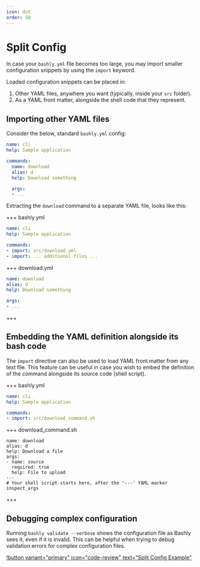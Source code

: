 ```yaml
---
icon: dot
order: 50
---
```


# Split Config

In case your `bashly.yml` file becomes too large, you may import smaller
configuration snippets by using the `import` keyword.

Loaded configuration snippets can be placed in:

1. Other YAML files, anywhere you want (typically, inside your `src` folder).
2. As a YAML front matter, alongside the shell code that they represent.

## Importing other YAML files

Consider the below, standard `bashly.yml` config:

```yaml bashly.yml
name: cli
help: Sample application

commands:
  name: download
  alias: d
  help: Download something

  args:
  - ...
```

Extracting the `download` command to a separate YAML file, looks like this:

+++ bashly.yml

```yaml bashly.yml
name: cli
help: Sample application

commands:
- import: src/download.yml
- import: ... additional files ...

```

+++ download.yml

```yaml download.yml
name: download
alias: d
help: Download something

args:
- ...
```

+++

## Embedding the YAML definition alongside its bash code

The `import` directive can also be used to load YAML front matter from any text
file. This feature can be useful in case you wish to embed the definition of
the command alongside its source code (shell script).

+++ bashly.yml

```yaml bashly.yml
name: cli
help: Sample application

commands:
- import: src/download_command.sh

```

+++ download_command.sh

```shell download_command.sh
name: download
alias: d
help: Download a file
args:
- name: source
  required: true
  help: File to upload
---
# Your shell script starts here, after the '---' YAML marker
inspect_args

```

+++

## Debugging complex configuration

Running `bashly validate --verbose` shows the configuration file as Bashly sees
it, even if it is invalid. This can be helpful when trying to debug validation
errors for complex configuration files.

[!button variant="primary" icon="code-review" text="Split Config Example"](https://github.com/DannyBen/bashly/tree/master/examples/split-config#readme)